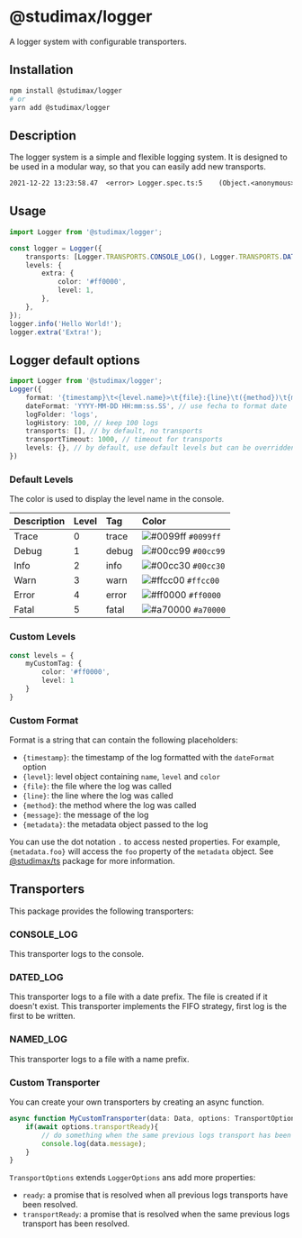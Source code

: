 # @studimax/logger
A logger system with configurable transporters.

## Installation
```bash
npm install @studimax/logger
# or
yarn add @studimax/logger
```

## Description
The logger system is a simple and flexible logging system.
It is designed to be used in a modular way, so that you can easily add new transports.

```txt
2021-12-22 13:23:58.47	<error>	Logger.spec.ts:5	(Object.<anonymous>)    log1 {"hello":"world"}
```

## Usage
```ts
import Logger from '@studimax/logger';

const logger = Logger({
    transports: [Logger.TRANSPORTS.CONSOLE_LOG(), Logger.TRANSPORTS.DATED_LOG()],
    levels: {
        extra: {
            color: '#ff0000',
            level: 1,
        },
    },
});
logger.info('Hello World!');
logger.extra('Extra!');
```
## Logger default options
```ts
import Logger from '@studimax/logger';
Logger({
    format: '{timestamp}\t<{level.name}>\t{file}:{line}\t({method})\t{message} {metadata}', //see format docs
    dateFormat: 'YYYY-MM-DD HH:mm:ss.SS', // use fecha to format date
    logFolder: 'logs',
    logHistory: 100, // keep 100 logs
    transports: [], // by default, no transports
    transportTimeout: 1000, // timeout for transports
    levels: {}, // by default, use default levels but can be overridden
})
```
### Default Levels
The color is used to display the level name in the console.

| Description | Level | Tag   | Color                                                                     |
|:------------|:------|:------|:--------------------------------------------------------------------------|
| Trace       | 0     | trace | ![#0099ff](https://via.placeholder.com/15/0099ff/000000?text=+) `#0099ff` |
| Debug       | 1     | debug | ![#00cc99](https://via.placeholder.com/15/00cc99/000000?text=+) `#00cc99` |
| Info        | 2     | info  | ![#00cc30](https://via.placeholder.com/15/00cc30/000000?text=+) `#00cc30` |
| Warn        | 3     | warn  | ![#ffcc00](https://via.placeholder.com/15/ffcc00/000000?text=+) `#ffcc00` |
| Error       | 4     | error | ![#ff0000](https://via.placeholder.com/15/ff0000/000000?text=+) `#ff0000` |
| Fatal       | 5     | fatal | ![#a70000](https://via.placeholder.com/15/a70000/000000?text=+) `#a70000` |

### Custom Levels
```ts
const levels = {
    myCustomTag: {
        color: '#ff0000',
        level: 1
    }
}
```

### Custom Format
Format is a string that can contain the following placeholders:
- `{timestamp}`: the timestamp of the log formatted with the `dateFormat` option
- `{level}`: level object containing `name`, `level` and `color`
- `{file}`: the file where the log was called
- `{line}`: the line where the log was called
- `{method}`: the method where the log was called
- `{message}`: the message of the log
- `{metadata}`: the metadata object passed to the log

You can use the dot notation `.` to access nested properties. For example, `{metadata.foo}` will access the `foo` property of the `metadata` object.
See [@studimax/ts](https://www.npmjs.com/package/@studimax/ts) package for more information.

## Transporters
This package provides the following transporters:
### CONSOLE_LOG
This transporter logs to the console.
### DATED_LOG
This transporter logs to a file with a date prefix. The file is created if it doesn't exist.
This transporter implements the FIFO strategy, first log is the first to be written.
### NAMED_LOG
This transporter logs to a file with a name prefix.
### Custom Transporter
You can create your own transporters by creating an async function.
```ts
async function MyCustomTransporter(data: Data, options: TransportOptions) {
    if(await options.transportReady){
        // do something when the same previous logs transport has been resolved.
        console.log(data.message);
    }
}
```
`TransportOptions` extends `LoggerOptions` ans add more properties:
- `ready`: a promise that is resolved when all previous logs transports have been resolved.
- `transportReady`: a promise that is resolved when the same previous logs transport has been resolved.
